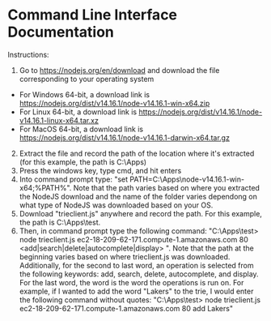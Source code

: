 # Command Line Interface Documentation
Instructions:
1. Go to https://nodejs.org/en/download and download the file corresponding to your operating system
  * For Windows 64-bit, a download link is https://nodejs.org/dist/v14.16.1/node-v14.16.1-win-x64.zip
  * For Linux 64-bit, a download link is https://nodejs.org/dist/v14.16.1/node-v14.16.1-linux-x64.tar.xz
  * For MacOS 64-bit, a download link is https://nodejs.org/dist/v14.16.1/node-v14.16.1-darwin-x64.tar.gz
2. Extract the file and record the path of the location where it's extracted (for this example, the path is C:\Apps)
3. Press the windows key, type cmd, and hit enters
4. Into command prompt type: "set PATH=C:\Apps\node-v14.16.1-win-x64;%PATH%". Note that the path varies based on where you extracted the NodeJS download and the name of the folder varies dependong on what type of NodeJS was downloaded based on your OS. 
5. Download "trieclient.js" anywhere and record the path. For this example, the path is C:\Apps\test.
6. Then, in command prompt type the following command: "C:\Apps\test> node trieclient.js ec2-18-209-62-171.compute-1.amazonaws.com 80 <add|search|delete|autocomplete|display> <Word>". Note that the path at the beginning varies based on where trieclient.js was downloaded. Additionally, for the second to last word, an operation is selected from the following keywords: add, search, delete, autocomplete, and display. For the last word, the word is the word the operations is run on. For example, if I wanted to add the word "Lakers" to the trie, I would enter the following command without quotes:
"C:\Apps\test> node trieclient.js ec2-18-209-62-171.compute-1.amazonaws.com 80 add Lakers"
